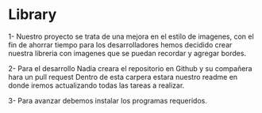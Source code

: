 # Library


1- Nuestro proyecto se trata de una mejora en el estilo de imagenes, con el fin de ahorrar tiempo para los desarrolladores hemos decidido crear nuestra libreria con imagenes que se puedan recordar y agregar bordes.

2- Para el desarrollo Nadia creara el repositorio en Github y su compañera hara un pull request Dentro de esta carpera estara nuestro readme en donde iremos actualizando todas las tareas a realizar. 

3- Para avanzar debemos instalar los programas requeridos. 